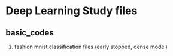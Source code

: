 # Deep Learning Study files

## basic_codes
1. fashion mnist classification files (early stopped, dense model)
